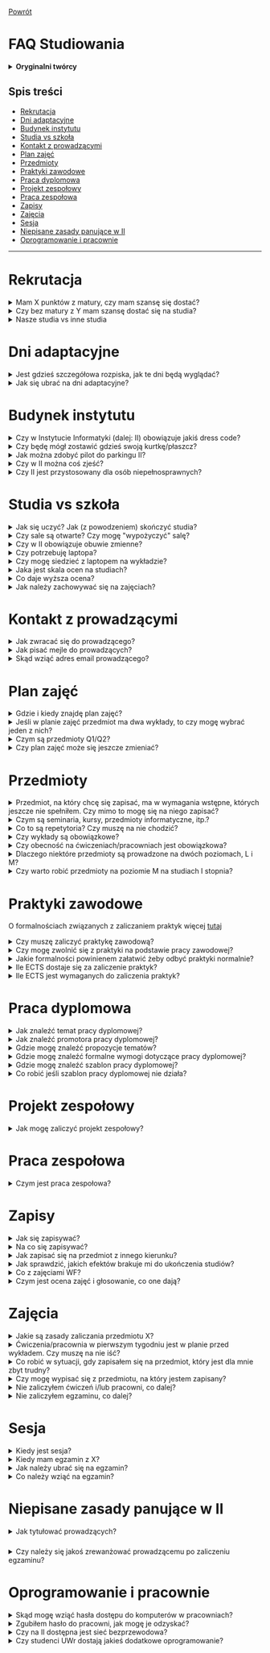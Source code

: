 [Powrót](README.md)

# FAQ Studiowania

<details>
<summary><b>Oryginalni twórcy</b></summary>

> FAQ bazujące na wersji ze starego forum, bazującej na wersji z jeszcze starszego forum
> 
> Oryginalni autorzy FAQ:
> * [@Anna Karaś](https://github.com/annakaras)
> * [@Kamil Matuszewski](https://github.com/Arsenicro/)
> 
> Później rozwijane i utrzymywane przez:
> * [@Bartosz Bednarczyk](https://github.com/bartoszjanbednarczyk)
> * [@Dawid Dudek](https://github.com/DaDudek)

</details>

## Spis treści

* [Rekrutacja](#rekrutacja)
* [Dni adaptacyjne](#dni-adaptacyjne)
* [Budynek instytutu](#budynek-instytutu)
* [Studia vs szkoła](#studia-vs-szkoła)
* [Kontakt z prowadzącymi](#kontakt-z-prowadzącymi)
* [Plan zajęć](#plan-zajęć)
* [Przedmioty](#przedmioty)
* [Praktyki zawodowe](#praktyki-zawodowe)
* [Praca dyplomowa](#praca-dyplomowa)
* [Projekt zespołowy](#projekt-zespołowy)
* [Praca zespołowa](#praca-zespołowa)
* [Zapisy](#zapisy)
* [Zajęcia](#zajęcia)
* [Sesja](#sesja)
* [Niepisane zasady panujące w II](#niepisane-zasady-panujące-w-ii)
* [Oprogramowanie i pracownie](#oprogramowanie-i-pracownie)

---

# Rekrutacja

<details>
<summary>Mam X punktów z matury, czy mam szansę się dostać?</summary>

> Możesz obliczyć liczbę punktów rekrutacyjnych przy użyciu [kalkulatora](https://kalkulator-punktow.herokuapp.com) (Autor: [@iCarrot](https://github.com/iCarrrot), [repozytorium z kodem](https://github.com/iCarrrot/kalkulator-punktow)).

</details>

<details>
<summary>Czy bez matury z Y mam szansę dostać się na studia?</summary>

> W postępowaniu rekrutacyjnym brane będą pod uwagę wyniki egzaminów maturalnych z matematyki, informatyki, fizyki oraz dowolnego języka obcego nowożytnego. Więcej informacji znajdziesz na stronie [rekrutacji](https://rekrutacja.uni.wroc.pl/kierunek/informatyka-i-stopnia-stacjonarne-licencjackie-i-inzynierskie/#zasady).

</details>

<details>
<summary>Nasze studia vs inne studia</summary>

> Mamy naprawdę przemiłe panie w dziekanacie!

</details>

# Dni adaptacyjne

<details>
<summary>Jest gdzieś szczegółowa rozpiska, jak te dni będą wyglądać?</summary>

> Plan dni adaptacyjnych jest dostępny [tutaj](https://ii.uni.wroc.pl/dla-studenta/dni-adaptacyjne)

</details>

<details>
<summary>Jak się ubrać na dni adaptacyjne?</summary>

> Ubiór galowy na immatrykulację nie jest wymagany, ale mile widziany. Na pozostałe dni należy ubrać się zwyczajnie (schludnie).

</details>

# Budynek instytutu

<details>
<summary>Czy w Instytucie Informatyki (dalej: II) obowiązuje jakiś dress code?</summary>

> Nie obowiązuje.

</details>

<details>
<summary>Czy będę mógł zostawić gdzieś swoją kurtkę/płaszcz?</summary>

> Każdy student może (wymagana kaucja zwrotna 20 zł) korzystać z szafki i zostawić tam swoje rzeczy. Szafki są dwuosobowe. W celu uzyskania dostępu do szafki, należy zgłosić się do pokoju 127 na I piętrze we wtorki 9:30-11:30 lub czwartki 9:30-11:30 i wziąć ze sobą kartę zobowiązań.

</details>

<details>
<summary>Jak można zdobyć pilot do parkingu II?</summary>

> Po pilot do szlabanu należy zgłosić się z kartą zobowiązań w to samo miejsce, co w przypadku szafki. Kaucja wynosi 100 zł.

</details>

<details>
<summary>Czy w II można coś zjeść?</summary>

> Na parterze znajduje się restauracja _Plastyczna_. Na pierwszym piętrze stoją automaty z napojami i przekąskami, które akceptują płatności kartą. Ponadto, w Instytucie Matematycznym również znajduje się bufet oraz kawiarnia _Budzik_.

</details>

<details>
<summary>Czy II jest przystosowany dla osób niepełnosprawnych?</summary>

> Na naszym kierunku studiowały osoby niepełnosprawne (m.in. niedosłyszące i poruszające się na wózkach inwalidzkich). W budynku jest winda.

</details>

# Studia vs szkoła

<details>
<summary>Jak się uczyć? Jak (z powodzeniem) skończyć studia?</summary>

> Przeczytaj [Porady odnośnie studiowania](porady_odnosnie_studiowania.md).

</details>

<details>
<summary>Czy sale są otwarte? Czy mogę "wypożyczyć" salę?</summary>

> Sale ćwiczeniowe bez telewizorów są otwarte, można przed zajęciami przyjść i czekać w nich na zajęcia. Sale z telewizorami są zamknięte i drzwi otwiera dopiero prowadzący. Sale komputerowe też są zamknięte na klucz, ale ten klucz można "wypożyczyć" w portierni. W tym celu należy oddać swoją legitymację, wpisać godzinę pobrania klucza i podpisać się w zeszycie wypożyczeń. W salach komputerowych można korzystać z komputerów, można podłączyć swojego laptopa (jest dużo gniazdek), można skorzystać z tablicy suchościeralnej.

</details>

<details>
<summary>Czy w II obowiązuje obuwie zmienne?</summary>

> Nie obowiązuje.

</details>

<details>
<summary>Czy potrzebuję laptopa?</summary>

> Teoretycznie nie, ponieważ do każdych zajęć praktycznych jest udostępniona pracownia z odpowiednią liczbą stanowisk, a do sal można przychodzić też po zajęciach (do ok. godz. 22, też w weekendy). Natomiast mocno zalecam zakup laptopa z dobrą baterią lub noszenie zapasowej lub noszenie własnego rozgałęźnika - mamy naprawdę mało gniazdek na korytarzach.

</details>

<details>
<summary>Czy mogę siedzieć z laptopem na wykładzie?</summary>

> No niby tak (i wiele osób tak robi, ale nasuwa się pytanie, po co w takim razie przychodzą na wykład?). Raczej nie siedź wtedy w pierwszych ławkach (gdzie domyślnie siedzi najbardziej aktywna widownia, z którą prowadzący utrzymuje kontakt wzrokowy), żeby nie okazywać lekceważenia wykładowcy.

</details>

<details>

<summary>Jaka jest skala ocen na studiach?</summary>

> Skala stopni jest inna od tej znanej ze szkoły (i na marginesie - odrobinę inna niż na PWr) i wygląda następująco: 2.0, 3.0, 3.5, 4.0, 4.5, 5.0, przy czym pierwsza pozytywna (dająca zaliczenie) to 3.0. Zazwyczaj na jej uzyskanie potrzebne jest 50% z egzaminu/projektu.

</details>

<details>

<summary>Co daje wyższa ocena?</summary>

> Odpowiednio wysokie oceny przydadzą się w przynajmniej czterech sytuacjach:
>
> 1.  Stypendium za oceny w nauce.
>     Na początku każdego roku akademickiego można wystąpić z wnioskiem o przyznanie stypendium za wyniki w nauce (składa się go przez USOS). Dostaje je 7.5% najlepszych studentów z danego kierunku, a ich miesięczna kwota to około 600 zł. Nie ma konkretnego wymogu, jak wysoka powinna być średnia ocen, by je dostać, ale zazwyczaj na informatyce średnia w okolicach 4,65 wystarczała. Jak wspominam później, jeśli nie idzie nam z jakiegoś przedmiotu i może to zaważyć na wysokości średniej, można się z tego przedmiotu wypisać.
>
> 2.  Przepisanie się na inną uczelnię lub przepisanie ocen z innych kierunków.
>     Wtedy wyższa ocena z przedmiotu może zadecydować o tym czy przedmiot zostanie uznany jako zaliczony bądź nie (np. dana jednostka uczelniana może uznać, że przepisuje przedmiot dopiero od oceny 4.0).
>
> 3.  Rekrutacja na studia magisterskie.
>     Czasami średnia ocen jest brana pod uwagę podczas rekrutacji (np. u nas na Data Science).
>
> 4.  Wyjazdy na wymiany zagraniczne.
>     W przypadku dużej liczby osób zainteresowanych wyjazdami na wymiany zagraniczne (np. Erasmus), w pierwszej kolejności brane są osoby z najwyższą średnią na liście.

</details>

<details>

<summary>Jak należy zachowywać się na zajęciach?</summary>

> Na zajęcia staramy się przyjść punktualnie. Zazwyczaj wejście w środku zajęć oznacza duże zamieszanie - aby umożliwić spóźnialskiemu zajęcie miejsca, często kilka osób musi wstać, przesunąć się, znowu usiąść.
>
> W trakcie zajęć nie pytamy, czy możemy wyjść do łazienki - po prostu robiąc jak najmniej zamieszania opuszczamy salę.

</details>

# Kontakt z prowadzącymi

<details>

<summary>Jak zwracać się do prowadzącego?</summary>

> W II nie mamy przesadnego przywiązania do tytułów, zwroty per "pan", "pani" w rozmowie z prowadzącym są w porządku.

</details>

<details>

<summary>Jak pisać mejle do prowadzących?</summary>

> Kulturalnie i zwięźle.
>
> <details>
>
> <summary>Przykład niezbyt dobrego mejla</summary>
>
> > Witam,
> >
> > wie pan to nie tak że miałem gdzieś ten przedmiot byłem bardzo zajęty praca nauka szkoła problemy w rodzinie, przeprowadzałem się i nie miałem kiedy tego zrobić, dzisiaj zobaczyłem, że jeszcze nie mam zaliczenia, a nie ma już ćwiczeń, myślałem, że zdałem, ale jednak nie zdałem, nie wiem teraz co robić, potrzebuję tych ectestów, czy mogę jednak zaliczyć z tyloma punktami co mam??
> >
> > Pozdrawiam Student
>
> </details>
> <details>
>
> <summary>Przykład dobrego mejla</summary>
>
> > Szanowny Panie,
> >
> > zorientowałem się, że pomyliłem się w obliczeniach i jednak nie uzyskałem jeszcze zaliczenia z przedmiotu X - mam Y punktów na Z wymaganych. Czy istnieje możliwość, abym dosłał jakieś zadanie, za które mógłbym otrzymać brakujące punkty?
> >
> > Z poważaniem,
> >
> > Pączek bez rączek
>
> </details>
>
> Wskazówki:
>
> - żadnego "witam" - dopuszczalne: "Dzień dobry, ", "Szanowny Panie, "
> - jedna sprawa -> jeden akapit / bullet
> - mail powinien być napisany z twojego studenckiego konta
> - jeśli z jakiegoś powodu twój adres email nie zdradza twojego imienia i nazwiska, koniecznie się podpisz
> - najlepiej, jeśli w tytule mejla podasz nazwę przedmiotu i skrót sprawy, z którą przychodzisz do prowadzącego
> - nie piszemy emotek
> - pierwszy akapit po przywitaniu zazwyczaj piszemy małą literą: w poprzednim akapicie nie użyliśmy w końcu kropki tylko przecinka

</details>

<details>

<summary>Skąd wziąć adres email prowadzącego?</summary>

> Będzie on umieszczony na stronie [systemu zapisów](https://zapisy.ii.uni.wroc.pl/courses/). Jeśli pamiętasz, jak nazywa się dany prowadzący, możesz wyszukać jego profil w zakładce [pracownicy](https://zapisy.ii.uni.wroc.pl/users/employees/). Jeśli nie pamiętasz, możesz wyszukać jego osobę, znajdując przedmiot, który prowadzi w zakładce [przedmioty](https://zapisy.ii.uni.wroc.pl/courses/). Przykładowo, email do wykładowcy Logiki dla informatyków (i przy okazji terminy konsultacji) znajdziecie na stronie prof. Witolda Charatonika (WCh):
>
> ![image|690x244](images/wch_email.png)
>
> Natomiast, jeśli z jakichś względów adres email nie jest wpisany w tę rubrykę, można z dużym prawdopodobieństwem trafienia napisać ze swoją sprawą pod adres *imie.nazwisko@cs.uni.wroc.pl*.

</details>

# Plan zajęć

<details>

<summary>Gdzie i kiedy znajdę plan zajęć?</summary>

> Plan zajęć na dany semestr jest publikowany na krótko przed rozpoczęciem na stronie [systemu zapisów](https://zapisy.ii.uni.wroc.pl/courses/).

</details>

<details>

<summary>Jeśli w planie zajęć przedmiot ma dwa wykłady, to czy mogę wybrać jeden z nich?</summary>

> Standardowo przedmioty mają zaplanowane 30 godzin wykładu, czyli po 2 godziny w tygodniu. Jednakże, niektóre (np. Analiza matematyczna) mają ich więcej i mogą być rozdzielone na dwa bloki wykładów w trakcie tygodnia. Obowiązują więc oba terminy.

</details>

<details>

<summary>Czym są przedmioty Q1/Q2?</summary>

> Są to przedmioty półsemestralne (warte 3 ECTS). Mają oznaczenie Q1 lub Q2, w zależności od tego, w której połówce semestru się odbywają.

</details>

<details>

<summary>Czy plan zajęć może się jeszcze zmieniać?</summary>

> Publikowany plan może ulegać drobnym modyfikacjom na umotywowaną prośbę studentów (np. kolizja przedmiotów).

</details>

# Przedmioty

<details>

<summary>Przedmiot, na który chcę się zapisać, ma w wymagania wstępne, których jeszcze nie spełniłem. Czy mimo to mogę się na niego zapisać?</summary>

> Wymagania przedmiotu są orientacyjne. Prowadzący zakłada, że słuchacze posiadają wiedzę z podanych przedmiotów, co pozwoli w pełni zrozumieć wykładany materiał. Zaliczenie przedmiotów nie jest wymagane, jednak prowadzący może przeprowadzić egzamin wstępny decydujący o przydzieleniu miejsca w grupie.

</details>

<details>

<summary>Czym są seminaria, kursy, przedmioty informatyczne, itp.?</summary>

> Opis wszystkich rodzajów przedmiotów jest dostępny w [programie studiów](<https://ii.uni.wroc.pl/media/uploads/Program_studiow_Inf_LI(2)_WECibSo.pdf>).

</details>

<details>

<summary>Co to są repetytoria? Czy muszę na nie chodzić?</summary>

> Repetytoria to zajęcia pomocnicze, mające na celu ułatwienie studentom przyswojenia wiedzy z wykładów. Nie są one obowiązkowe, ale zalecane dla osób, które mają trudności ze zrozumieniem materiału lub rozwiązaniem zadań na ćwiczenia.

</details>

<details>

<summary>Czy wykłady są obowiązkowe?</summary>

> Na większości przedmiotów obecność na wykładach nie jest weryfikowana. Jednakże, w niektórych przypadkach może wpłynąć pozytywnie na ocenę; szczegółowy regulamin każdych zajęć powinien zostać ogłoszony na początku semestru.

</details>

<details>

<summary>Czy obecność na ćwiczeniach/pracowniach jest obowiązkowa?</summary>

> Obecność na ćwiczeniach i pracowniach zazwyczaj nie jest weryfikowana<sup>\*</sup>, lecz aktywność (do której niezbędna jest obecność) na nich może wpłynąć na ocenę z przedmiotu.
>
> <sup>\*</sup> wyjątki: ćwiczenia z Analizy numerycznej M (3. sem), częściowo na Matematyce dyskretnej M (3. sem), Algorytmów i struktur danych (4. sem).

</details>

<details>

<summary>Dlaczego niektóre przedmioty są prowadzone na dwóch poziomach, L i M?</summary>

> Przedmioty na poziomie M dają więcej punktów ECTS od swoich licencjackich (L) odpowiedników. Rozszerzają one wykładany materiał, przez co są też odpowiednio bardziej czasochłonne.

</details>

<details>

<summary>Czy warto robić przedmioty na poziomie M na studiach I stopnia?</summary>

> Tak, jeśli planujesz realizować studia magisterskie w II (każdy zaliczony przedmiot na poziomie M zwalnia cię z części egzaminu wstępnego z danego przedmiotu), bądź interesuje cię dana dziedzina.

</details>

# Praktyki zawodowe

O formalnościach związanych z zaliczaniem praktyk więcej [tutaj](https://forum.iiuwr.me/t/jak-zaliczyc-praktyke-zawodowa/274)

<details>

<summary>Czy muszę zaliczyć praktykę zawodową?</summary>

> Każdy student musi zaliczyć praktykę zawodową

</details>

<details>

<summary>Czy mogę zwolnić się z praktyki na podstawie pracy zawodowej?</summary>

> Tak, otrzymuje się wtedy tyle punktów, ile jest niezbędne do zakończenia studiów (3 ects przy licencjacie, 4 ects dla inżynierów).
> By to zrobić należy wypełnić podanie o zwolnienie z praktyki zawodowej i wraz z kserokopią umowy o pracę dostarczyć do dr Leszka Grocholskiego, który jest opiekunem praktyk zawodowych dla kierunku Informatyka.

</details>

<details>

<summary>Jakie formalności powinienem załatwić żeby odbyć praktyki normalnie?</summary>

> W tym celu, przed rozpoczęciem praktyki, należy dostarczyć do dziekanatu wypełnione dokumenty ze strony
>
> https://ii.uni.wroc.pl/dla-studenta/prace-staze-praktyki
>
> a mianowicie:
>
> - umowa o praktyki (na co najmniej 3-4 tygodnie) wraz z jej programem, podpisana przez zakład pracy, w 2 egzemplarzach,
>
> - deklaracja podpisana przez studenta,
>
> - potwierdzenie ubezpieczenia się od nieszczęśliwych wypadków i odpowiedzialności cywilnej na czas trwania praktyki.
>
> Po podpisaniu umowy przez Dziekana, student otrzymuje skierowanie na praktykę.
>
> Po odbyciu praktyki zakład pracy wystawia zaświadczenie o jej odbyciu, które należy donieść do dziekanatu.

</details>

<details>

<summary>Ile ECTS dostaje się za zaliczenie praktyk?</summary>

> Za zaliczenie praktyk student otrzymuje tyle ECTS ile tygodni trwały praktyki (maksymalnie 6 ECTS).

</details>

<details>

<summary>Ile ECTS jest wymaganych do zaliczenia praktyk?</summary>

> 3 ects przy studiach licencjackich, 4 ects przy studiach inżynierskich.

</details>

# Praca dyplomowa

<details>

<summary>Jak znaleźć temat pracy dyplomowej?</summary>

> Temat możesz zaproponować samodzielnie, możesz wybrać jakiś z [listy proponowanych tematów](https://zapisy.ii.uni.wroc.pl/theses/), możesz też wymyślić temat wspólnie ze swoim ulubionym prowadzącym.
>
> Twój proponowany temat musi zostać zaakceptowany przez komisję. W celu załatwienia wszystkich formalności, skontaktuj się z promotorem.
>
> Jeśli pomimo przeszukania listy proponowanych tematów nadal nie masz pomysłu o czym może być twoja praca, zacznij od znalezienia promotora: najpewniej pomoże ci on znaleźć odpowiedni temat.

</details>

<details>

<summary>Jak znaleźć promotora pracy dyplomowej?</summary>

> Promotorem może być każda pracownik uczelni posiadający stopień doktora.
>
> Jeśli wybrałeś temat z listy proponowanych tematów, obok tematu wpisany jest też promotor.
>
> Jeśli masz pomysł na temat, a nie wiesz, kto mógłby być twoim promotorem, skontaktuj się z pracownikami uczelni którzy zajmują się podobnymi zagadnieniami.
>
> Jeśli nie masz pomysłu na temat zastanów się, jaki przedmiot w trakcie studiów sprawiał ci najwięcej radości. Rozważ jego prowadzących - wykładowcę, ćwiczeniowców. Gdy zdecydujesz się na jakiegoś pracownika, skontaktuj się z nim. Jeśli kompletnie nie wiesz, co mogłoby być twoim tematem pracy, nie wypada pisać "dzień dobry, poproszę temat" - opisz chociaż, jakie zagadnienia cię interesowały i w czym się dobrze czujesz. Najpewniej promotor pomoże ci wybrać temat.

</details>

<details>

<summary>Gdzie mogę znaleźć propozycje tematów?</summary>

> Propozycje tematów można znaleźć na [zapisach](https://zapisy.ii.uni.wroc.pl/theses/). Aby zarezerwować dany temat dla siebie, skontaktuj się z prowadzącym, który go zaproponował.

</details>

<details>

<summary>Gdzie mogę znaleźć formalne wymogi dotyczące pracy dyplomowej?</summary>

> Szczegółowe informacje na temat pisania pracy i wymogów do spełnienia możesz znaleźć [tutaj](https://ii.uni.wroc.pl/dla-studenta/prace-dyplomowe) i [tutaj](https://ii.uni.wroc.pl/dla-studenta/egzaminy).

</details>

<details>

<summary>Gdzie mogę znaleźć szablon pracy dyplomowej?</summary>

> Szablon pracy dyplomowej można znaleźć [tutaj](https://ii.uni.wroc.pl/dla-studenta/prace-dyplomowe) (na dole strony).

</details>

<details>

<summary>Co robić jeśli szablon pracy dyplomowej nie działa?</summary>

> Jeśli masz problemy z szablonem, to warto zajrzeć [tutaj](https://forum.iiuwr.me/t/problem-z-szablonem-pracy-licencjackiej/940)

</details>

# Projekt zespołowy

<details>

<summary>Jak mogę zaliczyć projekt zespołowy?</summary>

> Istnieją trzy główne sposoby na zaliczenie projektu zespołowego:
>
> ## Zaliczenie jednego z przedmiotów z oferty dydaktycznej Instytutu Informatyki:
>
> - Projekt programistyczny: system typu online judge
> - Projekt: Rozwój Schedulera
> - Projekt: Rozwój Systemu Zapisów
> - Projekt: Programowanie gier programistycznych,
>
> ## Poprzez zrealizowanie w trakcie przedmiotu prowadzonego w Instytucie Informatyki np. "Innovative Projects by Nokia" projektu programistycznego w zespole:
>
> Należy wtedy napisać podanie skierowane do Dziekana Wydziału Matematyki i Informatyki z prośbą o zwolnienie z projektu zespołowego na podstawie .....
> Opisać w ile osób państwo pracowali, na czym polegało zadanie składającego podanie i jakich narzędzi informatycznych używał. Podanie musi być potwierdzone przez osobę, która prowadziła ćwiczenia/pracownię z tego przedmiotu.
>
> ## Poprzez zrealizowanie w trakcie pracy zawodowej projektu programistycznego w zespole:
>
> Należy wtedy napisać podanie skierowane do Dziekana Wydziału Matematyki i Informatyki z prośbą o zwolnienie z projektu zespołowego na podstawie .....
> Opisać w ile osób państwo pracowali, na czym polegało zadanie składającego podanie i jakich narzędzi informatycznych używał. Jeśli zakres prac nie wynika z umowy musi być ono (podanie) potwierdzone przez kogoś z firmy, jeśli jest to w umowie, dostarczyć jej kserokopia. Ponadto podanie musi być zaopiniowane przez pracownika Instytutu Informatyki, który prowadzi jakiś przedmiot typu projekt.

</details>

# Praca zespołowa

<details>

<summary>Czym jest praca zespołowa?</summary>

> Praca zespołowa - praca na rzecz Instytutu/Wydziału/UWr lub społeczności lokalnej. Obejmuje różnorodne studenckie aktywności zespołowe związane z informatyką, np. udział w programistycznym projekcie zespołowym, organizację i udział w dniach otwartych, przygotowanie i udział w zespołowych zawodach programistycznych. Zaliczenie tej aktywności odbywa się na zasadach określonych przez Dziekana.

</details>

# Zapisy

<details>

<summary>Jak się zapisywać?</summary>

> Na stronie II można znaleźć przystępny [poradnik](http://ii.uni.wroc.pl/dla-studenta/dla-nowych-studentow) traktujący o zapisach i przedmiotach, które warto wybrać na pierwszym roku.

</details>

<details>

<summary>Na co się zapisywać?</summary>

> Wymagania, które musisz spełnić, aby ukończyć studia I stopnia, możesz znaleźć w [programie studiów](<https://ii.uni.wroc.pl/media/uploads/Program_studiow_Inf_LI(2)_WECibSo.pdf>). Sam wybór przedmiotów, które spełniają kryteria, jest dowolny.

</details>

<details>

<summary>Jak zapisać się na przedmiot z innego kierunku?</summary>

> [Poradnik autorstwa Kuby Nowaka](przemioty_z_innego_kierunku.md)

</details>

<details>

<summary>Jak sprawdzić, jakich efektów brakuje mi do ukończenia studiów?</summary>

> O pomoc w podsumowaniu zdobytych efektów, punktów za odpowiednie grupy przedmiotów itd. można poprosić panie z dziekanatu.

</details>

<details>

<summary>Co z zajęciami WF?</summary>

> WF jest obowiązkowy. Na WF można zapisywać się co semestr na uniwersyteckiej stronie [zapisów](https://zapisy.uni.wroc.pl). Studentów obowiązuje 60 godzin WFu, co odpowiada dwóm semestrom. WF można zaliczyć także poprzez uczestnictwo w obozie sportowo-rekreacyjnym, na jego podstawie można zaliczyć 30 godzin.

</details>

<details>

<summary>Czym jest ocena zajęć i głosowanie, co one dają?</summary>

> Szczegółowy opis znajdziesz na stronie zapisów w zakładce [Ocena Zajęć](https://zapisy.ii.uni.wroc.pl/grade/).
> Więcej informacji o głosowaniu można znaleźć też [tutaj](https://forum.iiuwr.me/t/glosowanie-faq/275)

</details>

# Zajęcia

<details>

<summary>Jakie są zasady zaliczania przedmiotu X?</summary>

> Zasady zaliczania powinny być podane na wykładzie na początku semestru. Zazwyczaj są też umieszczone na stronie internetowej przedmiotu.

</details>

<details>

<summary>Ćwiczenia/pracownia w pierwszym tygodniu jest w planie przed wykładem. Czy muszę na nie iść?</summary>

> Zależy od prowadzącego - można skontaktować się mejlowo i ustalić, czy obecność jest wymagana. Zazwyczaj pierwsze zajęcia mają charakter organizacyjny (omówienie zasad zaliczania, terminów kolokwiów, itp.). Na niektórych przedmiotach (np. Logika dla informatyków) jednak mogą być przeprowadzone regularne zajęcia z listą wstępną/zerową.

</details>

<details>

<summary>Co robić w sytuacji, gdy zapisałem się na przedmiot, który jest dla mnie zbyt trudny?</summary>

> W takich sytuacjach zachęcamy do pracy w grupie, chodzenia na repetytoria i konsultacje do prowadzących.

</details>

<details>

<summary>Czy mogę wypisać się z przedmiotu, na który jestem zapisany?</summary>

> Na początku semestru jest ogłaszany termin wypisów z zajęć. Do tego czasu można swobodnie zapisywać się i wypisywać z grup (z uwzględnieniem liczby dostępnych miejsc). Po tym terminie można skorzystać z wypisu dyrektorskiego, który przysługuje każdemu studentowi raz w trakcie studiów (raz dla I stopnia, drugi dla II stopnia). Można także przestać uczęszczać na zajęcia i uzyskać negatywną ocenę.

</details>

<details>

<summary>Nie zaliczyłem ćwiczeń i/lub pracowni, co dalej?</summary>

> Jeśli będziesz chciał ponownie przystąpić do danego przedmiotu (bo np. jest on obowiązkowy), będziesz musiał zapłacić za jego powtarzanie. Opłata za ponowne przystąpienie do ćwiczeń/pracowni w wymiarze 30 godzin wynosi ok. 270 zł; za każde niezaliczone zajęcia pomocnicze jest naliczana osobna opłata. Suma opłat jest podzielona na 4 raty, płatne co miesiąc w ustalonym terminie. Jego przekroczenie generuje niewielkie odsetki.


</details>

<details>

<summary>Nie zaliczyłem egzaminu, co dalej?</summary>

> ~~W następnym roku akademickim możesz bez opłat przystąpić do obu terminów egzaminu.~~
>
> **Od roku akademickiego 2020/2021:** Niezaliczenie egzaminu = niezaliczenie wykładu. Za powtarzanie wykładu należy zapłacić (około 6 złotych za godzinę wykładu). 
>
> **Od roku akademickiego 2021/2022:** Jeśli zaliczyłeś zajęcia pomocnicze (ćwiczenia/pracownie), przy następnym podejściu do tego przedmiotu nie musisz zaliczać ich od nowa.
>
> <details>
>
> <summary>Jak sprawdzić, ile kosztuje mnie powtarzanie przedmiotu?</summary>
>
> ![opłaty](/images/oplaty.png)

</details>

</details>

###

# Sesja

<details>

<summary>Kiedy jest sesja?</summary>

> Sprawdź [tutaj](http://www.ii.uni.wroc.pl/dla-studenta/kalendarz).

</details>

<details>

<summary>Kiedy mam egzamin z X?</summary>

> Sprawdź na stronie przedmiotu lub [tutaj](https://zapisy.ii.uni.wroc.pl/session).

</details>

<details>

<summary>Jak należy ubrać się na egzamin?</summary>

> Schludnie i wygodnie, ubiór galowy nie jest wymagany.

</details>

<details>

<summary>Co należy wziąć na egzamin?</summary>

> Działające długopisy niebieskiego lub czarnego koloru, legitymację studencką. Żaden prowadzący nie miał problemów z butelką wody czy chusteczkami. Kartki do pisania na brudno zostaną rozdane w trakcie egzaminu.

</details>

# Niepisane zasady panujące w II

<details>

<summary>Jak tytułować prowadzących?</summary>

> W nieformalnych rozmowach z innymi studentami (a często też z samymi prowadzącymi) używamy skrótów tworzonych z pierwszych liter imienia i nazwiska. Stąd np.
>
> - dyrektor II, Jerzy Marcinkowski, to JMa,
> - wykładowca Logiki dla informatyków, Witold Charatonik, to WCh,
> - prowadzący ćwiczenia z Logiki dla informatyków, Tomasz Wierzbicki, to TWi.

</details>

###

<details>

<summary>Czy należy się jakoś zrewanżować prowadzącemu po zaliczeniu egzaminu?</summary>

> ### Czekoladek nie pijemy
>
> Z [_Instrukcji obsługi dla studentów_](instrukcja_obslugi_dla_studentow.md) autorstwa Tomasza Wierzbickiego (TWi):
>
> > _W szkołach na zakończenie roku uczniowie przynoszą nauczycielom kwiaty. W szpitalach wdzięczni pacjenci "rewanżują się lekarzom na parapetach". W naszym instytucie nie ma takich zwyczajów. Osoby, które uważają, że np. po zdanym egzaminie brak "dowodu wdzięczności" jest niestosowny bardzo proszę o niestawianie mnie w kłopotliwej sytuacji. Fakt, że student posiadł wiedzę i zdał egzamin jest sam w sobie dostateczną satysfakcją dla egzaminatora i nie potrzeba psuć tej satysfakcji. Ja wiem, że intencje zwykle są dobre, ale osoba, która tak postępuje, wychodzi w naszym instytucie — mówiąc brutalnie — na strasznego palanta._

</details>

# Oprogramowanie i pracownie

<details>

<summary>Skąd mogę wziąć hasła dostępu do komputerów w pracowniach?</summary>

> Student Instytutu Informatyki posiada konta w systemach Linux i Windows na komputerach zlokalizowanych w pracowniach. Uwierzytelnianie w tych systemach odbywa się za pomocą jednego hasła. Nazwą użytkownika jest sześciocyfrowy numer albumu poprzedzony literą „i”. Początkowe hasła do logowania zostaną przesłane studentom w pierwszym tygodniu semestru pocztą elektroniczną na adresy w domenie uwr.edu.pl.
>
> Aby zmienić hasło należy:
>
> - w systemie Windows nacisnąć klawisze <CTRL\><ALT\><DEL\> i wybrać opcję „Zmień hasło”;
> - w systemie Linux wydać polecenie passwd.

</details>

<details>

<summary>Zgubiłem hasło do pracowni, jak mogę je odzyskać?</summary>

> W celu odzyskania hasła do systemów Windows/Linux w laboratoriach, należy wysłać maila (koniecznie z domeny uwr.edu.pl) na adres admin@cs.uni.wroc.pl z następującymi danymi:
>
> > Temat: Hasło
> >
> > _Dzień dobry,_
> >
> > _proszę o reset hasła do pracowni._
> >
> > _Pozdrawiam_
> >
> > _Imię Nazwisko_

</details>

<details>

<summary>Czy na II dostępna jest sieć bezprzewodowa?</summary>

> W budynku Instytutu jest dostępna sieć wifi eduroam, do której mają dostęp wszyscy studenci Uniwersytetu. Więcej informacji i instrukcja podłączenia się do tej sieci można znaleźć [tutaj](https://uni.wroc.pl/eduroam/)

</details>

<details>

<summary>Czy studenci UWr dostają jakieś dodatkowe oprogramowanie?</summary>

> Wiele serwisów daje zniżki a nawet darmowe dostępy studentom. W tym celu zazwyczaj wystarczy zarejestrować się z mailem z uczelni. Przykładowe serwisy:
>
> [Azure Dev Tools for Teaching](https://azureforeducation.microsoft.com/devtools?fbclid=IwAR3gO3EMHu5921SFrWxRH235DYGoERD_fB-wf9f9k-hngEVtJnHY_xHgBMA) - darmowe oprogramowanie dla studentów do celów edukacyjnych. Logowanie tyko kontem Microsoft (nie z domeny uwr.edu.pl), które można założyć [tutaj](https://account.microsoft.com/account?lang=pl-pl&fbclid=IwAR2V-KiuoPSMdaxe-OPoBJKpu4bCQ0EEmIbjaUfnY8GsnhV2PDddNqV1h6o). Po zalogowaniu kolejnym krokiem jest weryfikacja, którą należy wykonać podając w formularzu konto z domeny uwr.edu.pl.
>
> [ GitHub Student Developer Pack](https://education.github.com/pack) - wystarczy złożyć podanie, używając adresu email w domenie uwr.edu.pl.
>
> [Wersja edukacyjna oprogramowania jetbrains](https://www.jetbrains.com/community/education/#students) - wystarczy wypełnić formularz i zarejestrować się mailem z uczelni

</details>
